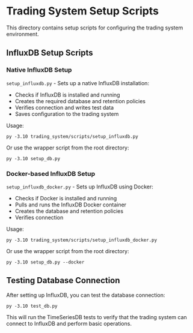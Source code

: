 # Trading System Setup Scripts

This directory contains setup scripts for configuring the trading system environment.

## InfluxDB Setup Scripts

### Native InfluxDB Setup

`setup_influxdb.py` - Sets up a native InfluxDB installation:

- Checks if InfluxDB is installed and running
- Creates the required database and retention policies
- Verifies connection and writes test data
- Saves configuration to the trading system

Usage:
```
py -3.10 trading_system/scripts/setup_influxdb.py
```

Or use the wrapper script from the root directory:
```
py -3.10 setup_db.py
```

### Docker-based InfluxDB Setup

`setup_influxdb_docker.py` - Sets up InfluxDB using Docker:

- Checks if Docker is installed and running
- Pulls and runs the InfluxDB Docker container
- Creates the database and retention policies
- Verifies connection

Usage:
```
py -3.10 trading_system/scripts/setup_influxdb_docker.py
```

Or use the wrapper script from the root directory:
```
py -3.10 setup_db.py --docker
```

## Testing Database Connection

After setting up InfluxDB, you can test the database connection:

```
py -3.10 test_db.py
```

This will run the TimeSeriesDB tests to verify that the trading system can connect to InfluxDB and perform basic operations. 